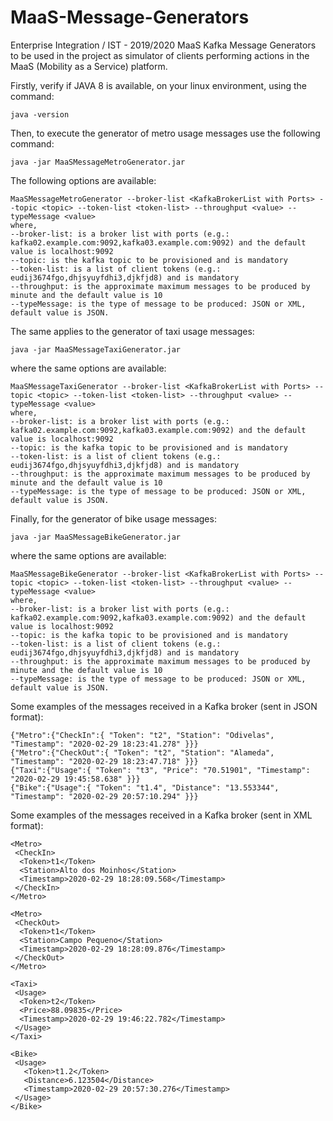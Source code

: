 # MaaS-Message-Generators
Enterprise Integration / IST - 2019/2020 MaaS Kafka Message Generators to be used in the project as simulator of clients performing actions in the MaaS (Mobility as a Service) platform.

Firstly, verify if JAVA 8 is available, on your linux environment, using the command: 

    java -version

Then, to execute the generator of metro usage messages use the following command:

    java -jar MaaSMessageMetroGenerator.jar

The following options are available:
```
MaaSMessageMetroGenerator --broker-list <KafkaBrokerList with Ports> --topic <topic> --token-list <token-list> --throughput <value> --typeMessage <value>
where, 
--broker-list: is a broker list with ports (e.g.: kafka02.example.com:9092,kafka03.example.com:9092) and the default value is localhost:9092
--topic: is the kafka topic to be provisioned and is mandatory
--token-list: is a list of client tokens (e.g.: eudij3674fgo,dhjsyuyfdhi3,djkfjd8) and is mandatory
--throughput: is the approximate maximum messages to be produced by minute and the default value is 10
--typeMessage: is the type of message to be produced: JSON or XML, default value is JSON.
```

The same applies to the generator of taxi usage messages:
```
java -jar MaaSMessageTaxiGenerator.jar
```    
where the same options are available:
```
MaaSMessageTaxiGenerator --broker-list <KafkaBrokerList with Ports> --topic <topic> --token-list <token-list> --throughput <value> --typeMessage <value>
where, 
--broker-list: is a broker list with ports (e.g.: kafka02.example.com:9092,kafka03.example.com:9092) and the default value is localhost:9092
--topic: is the kafka topic to be provisioned and is mandatory
--token-list: is a list of client tokens (e.g.: eudij3674fgo,dhjsyuyfdhi3,djkfjd8) and is mandatory
--throughput: is the approximate maximum messages to be produced by minute and the default value is 10
--typeMessage: is the type of message to be produced: JSON or XML, default value is JSON.
```

Finally, for the generator of bike usage messages:
```
java -jar MaaSMessageBikeGenerator.jar
```
where the same options are available:
```
MaaSMessageBikeGenerator --broker-list <KafkaBrokerList with Ports> --topic <topic> --token-list <token-list> --throughput <value> --typeMessage <value>
where, 
--broker-list: is a broker list with ports (e.g.: kafka02.example.com:9092,kafka03.example.com:9092) and the default value is localhost:9092
--topic: is the kafka topic to be provisioned and is mandatory
--token-list: is a list of client tokens (e.g.: eudij3674fgo,dhjsyuyfdhi3,djkfjd8) and is mandatory
--throughput: is the approximate maximum messages to be produced by minute and the default value is 10
--typeMessage: is the type of message to be produced: JSON or XML, default value is JSON.
```

Some examples of the messages received in a Kafka broker (sent in JSON format):
```
{"Metro":{"CheckIn":{ "Token": "t2", "Station": "Odivelas", "Timestamp": "2020-02-29 18:23:41.278" }}}
{"Metro":{"CheckOut":{ "Token": "t2", "Station": "Alameda", "Timestamp": "2020-02-29 18:23:47.718" }}}
{"Taxi":{"Usage":{ "Token": "t3", "Price": "70.51901", "Timestamp": "2020-02-29 19:45:58.638" }}}
{"Bike":{"Usage":{ "Token": "t1.4", "Distance": "13.553344", "Timestamp": "2020-02-29 20:57:10.294" }}}
```

Some examples of the messages received in a Kafka broker (sent in XML format):
```
<Metro>
 <CheckIn>
  <Token>t1</Token>
  <Station>Alto dos Moinhos</Station>
  <Timestamp>2020-02-29 18:28:09.568</Timestamp>
 </CheckIn>
</Metro>

<Metro>
 <CheckOut>
  <Token>t1</Token>
  <Station>Campo Pequeno</Station>
  <Timestamp>2020-02-29 18:28:09.876</Timestamp>
 </CheckOut>
</Metro>

<Taxi>
 <Usage>
  <Token>t2</Token>
  <Price>88.09835</Price>
  <Timestamp>2020-02-29 19:46:22.782</Timestamp>
 </Usage>
</Taxi>

<Bike>
 <Usage>
   <Token>t1.2</Token>
   <Distance>6.123504</Distance>
   <Timestamp>2020-02-29 20:57:30.276</Timestamp>
 </Usage>
</Bike>
```
